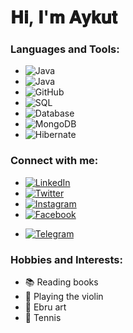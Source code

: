 <h1>𝐇𝐢, 𝐈'𝐦 𝐀𝐲𝐤𝐮𝐭</h1>

### Languages and Tools:

- ![Java](https://img.shields.io/badge/-Java-007396?style=flat&logo=java)
- ![Java](https://img.shields.io/badge/Java-ED8B00?style=for-the-badge&logo=openjdk&logoColor=white)
- ![GitHub](https://img.shields.io/badge/-GitHub-181717?style=flat&logo=github)
- ![SQL](https://img.shields.io/badge/-SQL-336791?style=flat&logo=MySQL)
- ![Database](https://img.shields.io/badge/-Database-316192?style=flat&logo=PostgreSQL)
- ![MongoDB](https://img.shields.io/badge/-MongoDB-47A248?style=flat&logo=mongodb)
- ![Hibernate](https://img.shields.io/badge/-Hibernate-59666C?style=flat)


### Connect with me:

- [![LinkedIn](https://img.shields.io/badge/-LinkedIn-0077B5?style=flat&logo=linkedin&logoColor=white)](https://www.linkedin.com/in/aykutcihan/)
- [![Twitter](https://img.shields.io/badge/-Twitter-1DA1F2?style=flat&logo=twitter&logoColor=white)](https://twitter.com/aykutcihan)
- [![Instagram](https://img.shields.io/badge/-Instagram-0077B5?style=flat&logo=instagram&logoColor=white)](https://www.instagram.com/aykutcihan/)
- [![Facebook](https://img.shields.io/badge/-Facebook-1877F2?style=flat&logo=facebook&logoColor=white)](https://www.facebook.com/acd24)

<!-- [![WhatsApp](https://img.shields.io/badge/-WhatsApp-25D366?style=flat&logo=whatsapp&logoColor=white)](https://wa.me/+31613762801?text=Merhaba%20Github'dan%20size%20ulaşıyorum) -->
- [![Telegram](https://img.shields.io/badge/-Telegram-26A5E4?style=flat&logo=telegram&logoColor=white)](https://t.me/aykutcihan)


### Hobbies and Interests:

- 📚 Reading books
- 🎻 Playing the violin
- 🎨 Ebru art
- 🎾 Tennis










<!--
**aykutcihan/aykutcihan** is a ✨ _special_ ✨ repository because its `README.md` (this file) appears on your GitHub profile.

Here are some ideas to get you started:

- 🔭 I’m currently working on ...
- 🌱 I’m currently learning ...
- 👯 I’m looking to collaborate on ...
- 🤔 I’m looking for help with ...
- 💬 Ask me about ...
- 📫 How to reach me: ...
- 😄 Pronouns: ...
- ⚡ Fun fact: ...
-->
